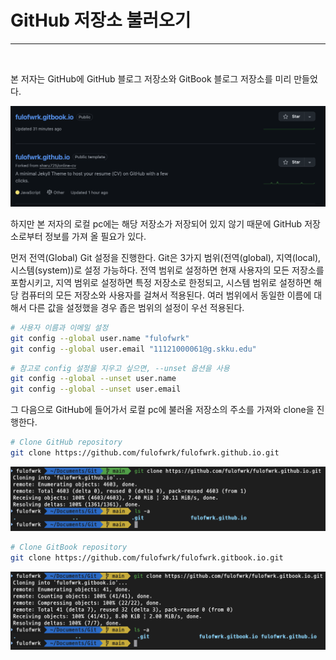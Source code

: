 # GitHub 저장소 불러오기

---

<br>

본 저자는 GitHub에 GitHub 블로그 저장소와 GitBook 블로그 저장소를 미리 만들었다. 

![](../../.gitbook/assets/images/git/load-github-repository/load-github-repository.001.png)

하지만 본 저자의 로컬 pc에는 해당 저장소가 저장되어 있지 않기 때문에 GitHub 저장소로부터 정보를 가져 올 필요가 있다. 

먼저 전역(Global) Git 설정을 진행한다. Git은 3가지 범위(전역(global), 지역(local), 시스템(system))로 설정 가능하다. 전역 범위로 설정하면 현재 사용자의 모든 저장소를 포함시키고, 지역 범위로 설정하면 특정 저장소로 한정되고, 시스템 범위로 설정하면 해당 컴퓨터의 모든 저장소와 사용자를 걸쳐서 적용된다. 여러 범위에서 동일한 이름에 대해서 다른 값을 설정했을 경우 좁은 범위의 설정이 우선 적용된다. 

```bash
# 사용자 이름과 이메일 설정
git config --global user.name "fulofwrk"
git config --global user.email "11121000061@g.skku.edu"
```

```bash
# 참고로 config 설정을 지우고 싶으면, --unset 옵션을 사용
git config --global --unset user.name
git config --global --unset user.email
```

그 다음으로 GitHub에 들어가서 로컬 pc에 불러올 저장소의 주소를 가져와 clone을 진행한다. 

```bash
# Clone GitHub repository
git clone https://github.com/fulofwrk/fulofwrk.github.io.git
```

![](../../.gitbook/assets/images/git/load-github-repository/load-github-repository.002.png)

```bash
# Clone GitBook repository
git clone https://github.com/fulofwrk/fulofwrk.gitbook.io.git
```

![](../../.gitbook/assets/images/git/load-github-repository/load-github-repository.003.png)

